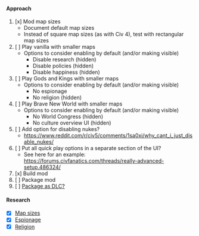 #### Approach

1. [x] Mod map sizes
   - Document default map sizes
   - Instead of square map sizes (as with Civ 4), test with rectangular map sizes
1. [ ] Play vanilla with smaller maps
   - Options to consider enabling by default (and/or making visible)
     - Disable research (hidden)
     - Disable policies (hidden)
     - Disable happiness (hidden)
1. [ ] Play Gods and Kings with smaller maps
   - Options to consider enabling by default (and/or making visible)
     - No espionage
     - No religion (hidden)
1. [ ] Play Brave New World with smaller maps
   - Options to consider enabling by default (and/or making visible)
     - No World Congress (hidden)
     - No culture overview UI (hidden)
1. [ ] Add option for disabling nukes?
   - https://www.reddit.com/r/civ5/comments/1sa0xi/why_cant_i_just_disable_nukes/
1. [ ] Put all quick play options in a separate section of the UI?
   - See here for an example: https://forums.civfanatics.com/threads/really-advanced-setup.486324/
1. [x] Build mod
1. [ ] Package mod
1. [ ] [Package as DLC?](docs/notes/dlc.md)

#### Research

- [x] [Map sizes](docs/notes/map-sizes.md)
- [x] [Espionage](docs/notes/espionage.md)
- [x] [Religion](docs/notes/religion.md)
